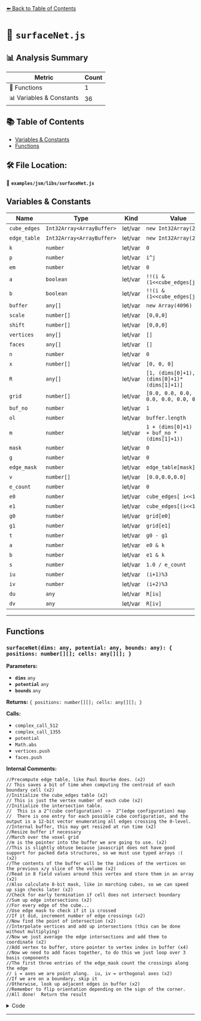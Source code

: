 [⬅️ Back to Table of Contents](../../../index.md)

# 📄 `surfaceNet.js`

## 📊 Analysis Summary

| Metric | Count |
|--------|-------|
| 🔧 Functions | 1 |
| 📊 Variables & Constants | 36 |

## 📚 Table of Contents

- [Variables & Constants](#variables-constants)
- [Functions](#functions)

## 🛠️ File Location:
📂 **`examples/jsm/libs/surfaceNet.js`**

## Variables & Constants

| Name | Type | Kind | Value | Exported |
|------|------|------|-------|----------|
| `cube_edges` | `Int32Array<ArrayBuffer>` | let/var | `new Int32Array(24)` | ✗ |
| `edge_table` | `Int32Array<ArrayBuffer>` | let/var | `new Int32Array(256)` | ✗ |
| `k` | `number` | let/var | `0` | ✗ |
| `p` | `number` | let/var | `i^j` | ✗ |
| `em` | `number` | let/var | `0` | ✗ |
| `a` | `boolean` | let/var | `!!(i & (1<<cube_edges[j]))` | ✗ |
| `b` | `boolean` | let/var | `!!(i & (1<<cube_edges[j+1]))` | ✗ |
| `buffer` | `any[]` | let/var | `new Array(4096)` | ✗ |
| `scale` | `number[]` | let/var | `[0,0,0]` | ✗ |
| `shift` | `number[]` | let/var | `[0,0,0]` | ✗ |
| `vertices` | `any[]` | let/var | `[]` | ✗ |
| `faces` | `any[]` | let/var | `[]` | ✗ |
| `n` | `number` | let/var | `0` | ✗ |
| `x` | `number[]` | let/var | `[0, 0, 0]` | ✗ |
| `R` | `any[]` | let/var | `[1, (dims[0]+1), (dims[0]+1)*(dims[1]+1)]` | ✗ |
| `grid` | `number[]` | let/var | `[0.0, 0.0, 0.0, 0.0, 0.0, 0.0, 0.0, 0.0]` | ✗ |
| `buf_no` | `number` | let/var | `1` | ✗ |
| `ol` | `number` | let/var | `buffer.length` | ✗ |
| `m` | `number` | let/var | `1 + (dims[0]+1) * (1 + buf_no * (dims[1]+1))` | ✗ |
| `mask` | `number` | let/var | `0` | ✗ |
| `g` | `number` | let/var | `0` | ✗ |
| `edge_mask` | `number` | let/var | `edge_table[mask]` | ✗ |
| `v` | `number[]` | let/var | `[0.0,0.0,0.0]` | ✗ |
| `e_count` | `number` | let/var | `0` | ✗ |
| `e0` | `number` | let/var | `cube_edges[ i<<1 ]` | ✗ |
| `e1` | `number` | let/var | `cube_edges[(i<<1)+1]` | ✗ |
| `g0` | `number` | let/var | `grid[e0]` | ✗ |
| `g1` | `number` | let/var | `grid[e1]` | ✗ |
| `t` | `number` | let/var | `g0 - g1` | ✗ |
| `a` | `number` | let/var | `e0 & k` | ✗ |
| `b` | `number` | let/var | `e1 & k` | ✗ |
| `s` | `number` | let/var | `1.0 / e_count` | ✗ |
| `iu` | `number` | let/var | `(i+1)%3` | ✗ |
| `iv` | `number` | let/var | `(i+2)%3` | ✗ |
| `du` | `any` | let/var | `R[iu]` | ✗ |
| `dv` | `any` | let/var | `R[iv]` | ✗ |


---

## Functions

### `surfaceNet(dims: any, potential: any, bounds: any): { positions: number[][]; cells: any[][]; }`

**Parameters:**

- **`dims`** `any`
- **`potential`** `any`
- **`bounds`** `any`

**Returns:** `{ positions: number[][]; cells: any[][]; }`

**Calls:**

- `complex_call_512`
- `complex_call_1355`
- `potential`
- `Math.abs`
- `vertices.push`
- `faces.push`

**Internal Comments:**
```
//Precompute edge table, like Paul Bourke does. (x2)
// This saves a bit of time when computing the centroid of each boundary cell (x2)
//Initialize the cube_edges table (x2)
// This is just the vertex number of each cube (x2)
//Initialize the intersection table.
//  This is a 2^(cube configuration) ->  2^(edge configuration) map
//  There is one entry for each possible cube configuration, and the output is a 12-bit vector enumerating all edges crossing the 0-level.
//Internal buffer, this may get resized at run time (x2)
//Resize buffer if necessary
//March over the voxel grid
//m is the pointer into the buffer we are going to use. (x2)
//This is slightly obtuse because javascript does not have good support for packed data structures, so we must use typed arrays :( (x2)
//The contents of the buffer will be the indices of the vertices on the previous x/y slice of the volume (x2)
//Read in 8 field values around this vertex and store them in an array (x2)
//Also calculate 8-bit mask, like in marching cubes, so we can speed up sign checks later (x2)
//Check for early termination if cell does not intersect boundary
//Sum up edge intersections (x2)
//For every edge of the cube...
//Use edge mask to check if it is crossed
//If it did, increment number of edge crossings (x2)
//Now find the point of intersection (x2)
//Interpolate vertices and add up intersections (this can be done without multiplying)
//Now we just average the edge intersections and add them to coordinate (x2)
//Add vertex to buffer, store pointer to vertex index in buffer (x4)
//Now we need to add faces together, to do this we just loop over 3 basis components
//The first three entries of the edge_mask count the crossings along the edge
// i = axes we are point along.  iu, iv = orthogonal axes (x2)
//If we are on a boundary, skip it
//Otherwise, look up adjacent edges in buffer (x2)
//Remember to flip orientation depending on the sign of the corner.
//All done!  Return the result
```

<details><summary>Code</summary>

```typescript
( dims, potential, bounds ) => {
		
	
	//Precompute edge table, like Paul Bourke does.
	// This saves a bit of time when computing the centroid of each boundary cell
	var cube_edges = new Int32Array(24) , edge_table = new Int32Array(256);
	(function() {

		//Initialize the cube_edges table
		// This is just the vertex number of each cube
		var k = 0;
		for(var i=0; i<8; ++i) {
			for(var j=1; j<=4; j<<=1) {
				var p = i^j;
				if(i <= p) {
					cube_edges[k++] = i;
					cube_edges[k++] = p;
				}
			}
		}

		//Initialize the intersection table.
		//  This is a 2^(cube configuration) ->  2^(edge configuration) map
		//  There is one entry for each possible cube configuration, and the output is a 12-bit vector enumerating all edges crossing the 0-level.
		for(var i=0; i<256; ++i) {
			var em = 0;
			for(var j=0; j<24; j+=2) {
				var a = !!(i & (1<<cube_edges[j]))
					, b = !!(i & (1<<cube_edges[j+1]));
				em |= a !== b ? (1 << (j >> 1)) : 0;
			}
			edge_table[i] = em;
		}
	})();

	//Internal buffer, this may get resized at run time
	var buffer = new Array(4096);
	(function() {
		for(var i=0; i<buffer.length; ++i) {
			buffer[i] = 0;
		}
	})();

	if(!bounds) {
		bounds = [[0,0,0],dims];
	}
	
	var scale     = [0,0,0];
	var shift     = [0,0,0];
	for(var i=0; i<3; ++i) {
		scale[i] = (bounds[1][i] - bounds[0][i]) / dims[i];
		shift[i] = bounds[0][i];
	}
	
	var vertices = []
		, faces = []
		, n = 0
		, x = [0, 0, 0]
		, R = [1, (dims[0]+1), (dims[0]+1)*(dims[1]+1)]
		, grid = [0.0, 0.0, 0.0, 0.0, 0.0, 0.0, 0.0, 0.0]
		, buf_no = 1;
	
		
	//Resize buffer if necessary 
	if(R[2] * 2 > buffer.length) {
		var ol = buffer.length;
		buffer.length = R[2] * 2;
		while(ol < buffer.length) {
			buffer[ol++] = 0;
		}
	}
	
	//March over the voxel grid
	for(x[2]=0; x[2]<dims[2]-1; ++x[2], n+=dims[0], buf_no ^= 1, R[2]=-R[2]) {
	
		//m is the pointer into the buffer we are going to use.  
		//This is slightly obtuse because javascript does not have good support for packed data structures, so we must use typed arrays :(
		//The contents of the buffer will be the indices of the vertices on the previous x/y slice of the volume
		var m = 1 + (dims[0]+1) * (1 + buf_no * (dims[1]+1));
		
		for(x[1]=0; x[1]<dims[1]-1; ++x[1], ++n, m+=2)
		for(x[0]=0; x[0]<dims[0]-1; ++x[0], ++n, ++m) {
		
			//Read in 8 field values around this vertex and store them in an array
			//Also calculate 8-bit mask, like in marching cubes, so we can speed up sign checks later
			var mask = 0, g = 0;
			for(var k=0; k<2; ++k)
			for(var j=0; j<2; ++j)      
			for(var i=0; i<2; ++i, ++g) {
				var p = potential(
					scale[0]*(x[0]+i)+shift[0],
					scale[1]*(x[1]+j)+shift[1],
					scale[2]*(x[2]+k)+shift[2]);
				grid[g] = p;
				mask |= (p < 0) ? (1<<g) : 0;
			}
			
			//Check for early termination if cell does not intersect boundary
			if(mask === 0 || mask === 0xff) {
				continue;
			}
			
			//Sum up edge intersections
			var edge_mask = edge_table[mask]
				, v = [0.0,0.0,0.0]
				, e_count = 0;
				
			//For every edge of the cube...
			for(var i=0; i<12; ++i) {
			
				//Use edge mask to check if it is crossed
				if(!(edge_mask & (1<<i))) {
					continue;
				}
				
				//If it did, increment number of edge crossings
				++e_count;
				
				//Now find the point of intersection
				var e0 = cube_edges[ i<<1 ]       //Unpack vertices
					, e1 = cube_edges[(i<<1)+1]
					, g0 = grid[e0]                 //Unpack grid values
					, g1 = grid[e1]
					, t  = g0 - g1;                 //Compute point of intersection
				if(Math.abs(t) > 1e-6) {
					t = g0 / t;
				} else {
					continue;
				}
				
				//Interpolate vertices and add up intersections (this can be done without multiplying)
				for(var j=0, k=1; j<3; ++j, k<<=1) {
					var a = e0 & k
						, b = e1 & k;
					if(a !== b) {
						v[j] += a ? 1.0 - t : t;
					} else {
						v[j] += a ? 1.0 : 0;
					}
				}
			}
			
			//Now we just average the edge intersections and add them to coordinate
			var s = 1.0 / e_count;
			for(var i=0; i<3; ++i) {
				v[i] = scale[i] * (x[i] + s * v[i]) + shift[i];
			}
			
			//Add vertex to buffer, store pointer to vertex index in buffer
			buffer[m] = vertices.length;
			vertices.push(v);
			
			//Now we need to add faces together, to do this we just loop over 3 basis components
			for(var i=0; i<3; ++i) {
				//The first three entries of the edge_mask count the crossings along the edge
				if(!(edge_mask & (1<<i)) ) {
					continue;
				}
				
				// i = axes we are point along.  iu, iv = orthogonal axes
				var iu = (i+1)%3
					, iv = (i+2)%3;
					
				//If we are on a boundary, skip it
				if(x[iu] === 0 || x[iv] === 0) {
					continue;
				}
				
				//Otherwise, look up adjacent edges in buffer
				var du = R[iu]
					, dv = R[iv];
				
				//Remember to flip orientation depending on the sign of the corner.
				if(mask & 1) {
					faces.push([buffer[m],    buffer[m-du],    buffer[m-dv]]);
					faces.push([buffer[m-dv], buffer[m-du],    buffer[m-du-dv]]);
				} else {
					faces.push([buffer[m],    buffer[m-dv],    buffer[m-du]]);
					faces.push([buffer[m-du], buffer[m-dv],    buffer[m-du-dv]]);
				}
			}
		}
	}
	
	//All done!  Return the result
	return { positions: vertices, cells: faces };
}
```
</details>


---
